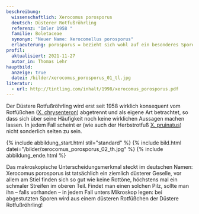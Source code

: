 ```yaml
---
beschreibung:
  wissenschaftlich: Xerocomus porosporus
  deutsch: Düsterer Rotfußröhrling
  referenz: "Imler 1958 "
  familie: Boletaceae
  synonym: "Neuer Name: Xerocomellus porosporus"
  erlaeuterung: porosporus = bezieht sich wohl auf ein besonderes Sporenornament
profil:
  aktualisiert: 2021-11-27
  autor_in: Thomas Lehr
hauptbild:
  anzeige: true
  datei: /bilder/xerocomus_porosporus_01_tl.jpg
literatur:
  - url: http://tintling.com/inhalt/1998/xerocomus_porosporus.pdf
---
```

Der Düstere Rotfußröhrling wird erst seit 1958 wirklich konsequent vom Rotfüßchen ([X. chrysenteron](/pilze/xerocomus-chrysenteron-gemeiner-rotfußröhrling)) abgetrennt und als eigene Art betrachtet, so dass sich über seine Häufigkeit noch keine wirklichen Aussagen machen lassen. In jedem Fall scheint er (wie auch der Herbstrotfuß [X. pruinatus](/pilze/xerocomus-pruinatus-herbstrotfüßchen)) nicht sonderlich selten zu sein.

{% include abbildung_start.html stil="standard" %}
{% include bild.html datei="/bilder/xerocomus_porosporus_02_th.jpg" %}
{% include abbildung_ende.html %}

Das makroskopische Unterscheidungsmerkmal steckt im deutschen Namen: Xerocomus porosporus ist tatsächlich ein ziemlich düsterer Geselle, vor allem am Stiel finden sich so gut wie keine Rottöne, höchstens mal ein schmaler Streifen im oberen Teil. Findet man einen solchen Pilz, sollte man ihn – falls vorhanden – in jedem Fall unters Mikroskop legen: bei abgestutzten Sporen wird aus einem düsteren Rotfüßchen der Düstere Rotfußröhrling!